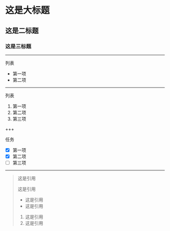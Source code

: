 # 这是大标题

## 这是二标题

### 这是三标题

---

列表

- 第一项
- 第二项

---

列表

1. 第一项
2. 第二项
3. 第三项

+++

任务

- [x] 第一项
- [x] 第二项
- [ ] 第三项

---

> 这是引用
>
> 这是引用
>
> - 这是引用
> - 这是引用
>
> 1. 这是引用
> 2. 这是引用
